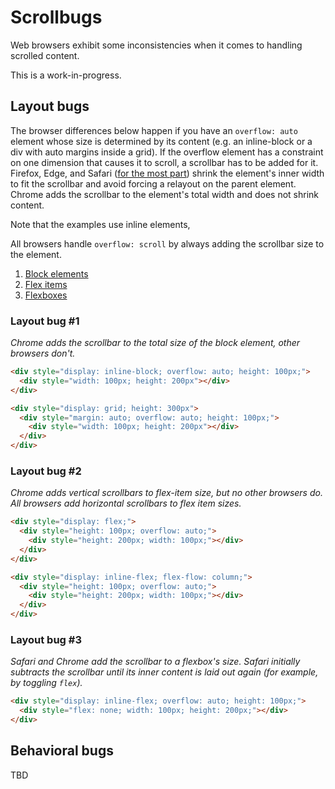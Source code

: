 Scrollbugs
==========

Web browsers exhibit some inconsistencies when it comes to handling scrolled content.

This is a work-in-progress.

## Layout bugs

The browser differences below happen if you have an `overflow: auto` element whose size is determined by its content (e.g. an inline-block or a div with auto margins inside a grid). If the overflow element has a constraint on one dimension that causes it to scroll, a scrollbar has to be added for it. Firefox, Edge, and Safari ([for the most part](#layout-bug-3)) shrink the element's inner width to fit the scrollbar and avoid forcing a relayout on the parent element. Chrome adds the scrollbar to the element's total width and does not shrink content.

Note that the examples use inline elements, 

All browsers handle `overflow: scroll` by always adding the scrollbar size to the element.

1. [Block elements](#layout-bug-1)
2. [Flex items](#layout-bug-2)
3. [Flexboxes](#layout-bug-3)

### Layout bug #1

_Chrome adds the scrollbar to the total size of the block element, other browsers don't._

```html
<div style="display: inline-block; overflow: auto; height: 100px;">
  <div style="width: 100px; height: 200px"></div>
</div>
```

```html
<div style="display: grid; height: 300px">
  <div style="margin: auto; overflow: auto; height: 100px;">
    <div style="width: 100px; height: 200px"></div>
  </div>
</div>
```

### Layout bug #2

_Chrome adds vertical scrollbars to flex-item size, but no other browsers do. All browsers add horizontal scrollbars to flex item sizes._

```html
<div style="display: flex;">
  <div style="height: 100px; overflow: auto;">
    <div style="height: 200px; width: 100px;"></div>
  </div>
</div>
```

```html
<div style="display: inline-flex; flex-flow: column;">
  <div style="height: 100px; overflow: auto;">
    <div style="height: 200px; width: 100px;"></div>
  </div>
</div>
```

### Layout bug #3

_Safari and Chrome add the scrollbar to a flexbox's size. Safari initially subtracts the scrollbar until its inner content is laid out again (for example, by toggling `flex`)._

```html
<div style="display: inline-flex; overflow: auto; height: 100px;">
  <div style="flex: none; width: 100px; height: 200px;"></div>
</div>
```

## Behavioral bugs

TBD
